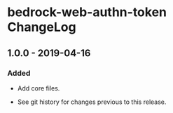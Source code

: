 # bedrock-web-authn-token ChangeLog

## 1.0.0 - 2019-04-16

### Added
- Add core files.

- See git history for changes previous to this release.
